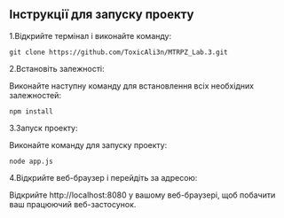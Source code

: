 ## Інструкції для запуску проекту

1.Відкрийте термінал і виконайте команду:

```
git clone https://github.com/ToxicAli3n/MTRPZ_Lab.3.git
```

2.Встановіть залежності:

Виконайте наступну команду для встановлення всіх необхідних залежностей:

```
npm install
```

3.Запуск проекту:

Виконайте команду для запуску проекту:

```
node app.js
```

4.Відкрийте веб-браузер і перейдіть за адресою:

Відкрийте http://localhost:8080 у вашому веб-браузері, щоб побачити ваш працюючий веб-застосунок.